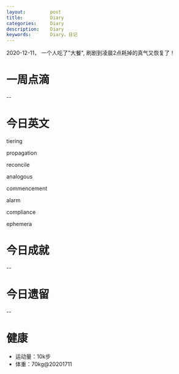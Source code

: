 ```yaml
---
layout:     	post
title:      	Diary
categories: 	Diary
description:   	Diary
keywords: 		Diary，日记 
---
```


2020-12-11， 一个人吃了"大餐",  刷剧到凌晨2点耗掉的真气又恢复了！

# 一周点滴

--

# 今日英文

tiering

propagation

reconcile

analogous

commencement

alarm

compliance

ephemera

# 今日成就

--

# 今日遗留

--

# 健康

- 运动量：10k步
- 体重：70kg@20201711





































 

